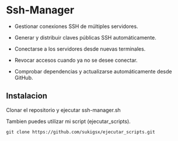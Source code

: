 # Ssh-Manager

- Gestionar conexiones SSH de múltiples servidores.

- Generar y distribuir claves públicas SSH automáticamente.

- Conectarse a los servidores desde nuevas terminales.

- Revocar accesos cuando ya no se desee conectar.

- Comprobar dependencias y actualizarse automáticamente desde GitHub.

## Instalacion
Clonar el repositorio y ejecutar ssh-manager.sh

Tambien puedes utilizar mi script (ejecutar_scripts).
  
    git clone https://github.com/sukigsx/ejecutar_scripts.git
